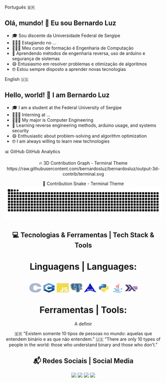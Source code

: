 Português 🇧🇷
## Olá, mundo! 👋 Eu sou Bernardo Luz
- 🎓 Sou discente da Universidade Federal de Sergipe
- 🧑🏽‍💼 Estagiando no ...
- 👨🏽‍💻 Meu curso de formação é Engenharia de Computação
- 📖 Aprendendo métodos de engenharia reversa, uso de arduino e segurança de sistemas
- 😄 Entusiasmo em resolver problemas e otimização de algoritmos
- 🤓 Estou sempre disposto a aprender novas tecnologias

English 🇺🇸
## Hello, world! 👋 I am Bernardo Luz
- 🎓 I am a student at the Federal University of Sergipe
- 🧑🏽‍💼 Interning at ...
- 👨🏽‍💻 My major is Computer Engineering
- 📖 Learning reverse engineering methods, arduino usage, and systems security
- 😄 Enthusiastic about problem-solving and algorithm optimization
- 🤓 I am always willing to learn new technologies

📊 GitHub GitHub Analytics
<div align="center">
🔥 3D Contribution Graph - Terminal Theme
https://raw.githubusercontent.com/bernardosluz/bernardosluz/output-3d-contrib/terminal.svg

🐍 Contribution Snake - Terminal Theme
<picture>
  <source media="(prefers-color-scheme: dark)" srcset="https://raw.githubusercontent.com/bernardosluz/bernardosluz/output/github-contribution-grid-snake-dark.svg" />
  <source media="(prefers-color-scheme: light)" srcset="https://raw.githubusercontent.com/bernardosluz/bernardosluz/output/github-contribution-grid-snake.svg" />
  <img alt="github contribution grid snake animation" src="https://raw.githubusercontent.com/bernardosluz/bernardosluz/output/github-contribution-grid-snake-dark.svg" />
</picture>

## 💻 Tecnologias & Ferramentas | Tech Stack & Tools
# Linguagens | Languages:
<div style="display: inline_block"><br>
  <img align="center" alt="Bernardo-C" height="30" width="40" src="https://raw.githubusercontent.com/devicons/devicon/master/icons/c/c-original.svg">
  <img align="center" alt="Bernardo-Cplusplus" height="30" width="40" src="https://raw.githubusercontent.com/devicons/devicon/master/icons/cplusplus/cplusplus-original.svg">
  <img align="center" alt="Bernardo-Js" height="30" width="40" src="https://raw.githubusercontent.com/devicons/devicon/master/icons/javascript/javascript-plain.svg">
  <img align="center" alt="Bernardo-PostgreSQL" height="30" width="40" src="https://raw.githubusercontent.com/devicons/devicon/master/icons/postgresql/postgresql-original.svg">
  <img align="center" alt="Assembly" height="30" width="40" src="https://raw.githubusercontent.com/devicons/devicon/master/icons/assembly/assembly-original.svg">
  <img align="center" alt="Bernardo-Python" height="30" width="40" src="https://raw.githubusercontent.com/devicons/devicon/master/icons/python/python-original.svg">
  <img align="center" alt="Bernardo-Java" height="30" width="40" src="https://raw.githubusercontent.com/devicons/devicon/master/icons/java/java-original.svg">
  <img align="center" alt="Bernardo-Haskell" height="30" width="40" src="https://raw.githubusercontent.com/devicons/devicon/master/icons/haskell/haskell-original.svg">
</div>

# Ferramentas | Tools:
A definir

<div align="center">

🇧🇷 "Existem somente 10 tipos de pessoas no mundo: aquelas que entendem binário e as que não entendem."
🇺🇸 "There are only 10 types of people in the world: those who understand binary and those who don't."

## 📬 Redes Sociais | Social Media
<div> 
  <a href="https://youtube.com/@bernardosilvaluz7614?si=AyZeBrsFjoJt_S7K" target="_blank"><img src="https://img.shields.io/badge/YouTube-FF0000?style=for-the-badge&logo=youtube&logoColor=white" target="_blank"></a>
  <a href="https://www.instagram.com/bernardosilval/" target="_blank"><img src="https://img.shields.io/badge/-Instagram-%23E4405F?style=for-the-badge&logo=instagram&logoColor=white" target="_blank"></a>
  <a href="https://www.twitch.tv/lordeluzb" target="_blank"><img src="https://img.shields.io/badge/Twitch-9146FF?style=for-the-badge&logo=twitch&logoColor=white" target="_blank"></a>
  <a href="https://www.linkedin.com/in/bernardo-silva-luz-740979248/" target="_blank"><img src="https://img.shields.io/badge/-LinkedIn-%230077B5?style=for-the-badge&logo=linkedin&logoColor=white" target="_blank"></a> 
</div>
